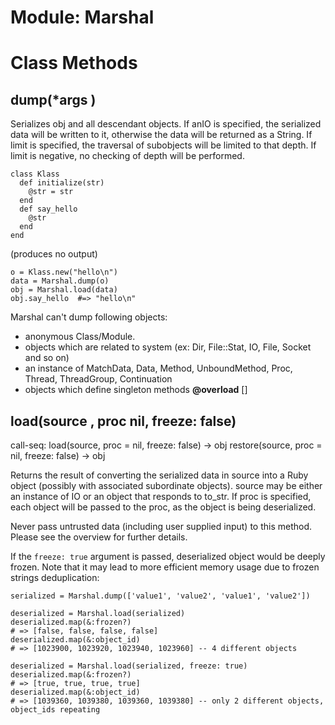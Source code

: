 # Module: Marshal
    



# Class Methods
## dump(*args ) [](#method-c-dump)
Serializes obj and all descendant objects. If anIO is specified, the
serialized data will be written to it, otherwise the data will be returned as
a String. If limit is specified, the traversal of subobjects will be limited
to that depth. If limit is negative, no checking of depth will be performed.

    class Klass
      def initialize(str)
        @str = str
      end
      def say_hello
        @str
      end
    end

(produces no output)

    o = Klass.new("hello\n")
    data = Marshal.dump(o)
    obj = Marshal.load(data)
    obj.say_hello  #=> "hello\n"

Marshal can't dump following objects:
*   anonymous Class/Module.
*   objects which are related to system (ex: Dir, File::Stat, IO, File, Socket
    and so on)
*   an instance of MatchData, Data, Method, UnboundMethod, Proc, Thread,
    ThreadGroup, Continuation
*   objects which define singleton methods
**@overload** [] 

## load(source , proc nil, freeze: false) [](#method-c-load)
call-seq:
    load(source, proc = nil, freeze: false) -> obj
    restore(source, proc = nil, freeze: false) -> obj

Returns the result of converting the serialized data in source into a Ruby
object (possibly with associated subordinate objects). source may be either an
instance of IO or an object that responds to to_str. If proc is specified,
each object will be passed to the proc, as the object is being deserialized.

Never pass untrusted data (including user supplied input) to this method.
Please see the overview for further details.

If the `freeze: true` argument is passed, deserialized object would be deeply
frozen. Note that it may lead to more efficient memory usage due to frozen
strings deduplication:

    serialized = Marshal.dump(['value1', 'value2', 'value1', 'value2'])

    deserialized = Marshal.load(serialized)
    deserialized.map(&:frozen?)
    # => [false, false, false, false]
    deserialized.map(&:object_id)
    # => [1023900, 1023920, 1023940, 1023960] -- 4 different objects

    deserialized = Marshal.load(serialized, freeze: true)
    deserialized.map(&:frozen?)
    # => [true, true, true, true]
    deserialized.map(&:object_id)
    # => [1039360, 1039380, 1039360, 1039380] -- only 2 different objects, object_ids repeating

